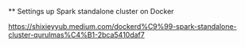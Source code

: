 ** Settings up Spark standalone cluster on Docker

https://shixieyyub.medium.com/dockerd%C9%99-spark-standalone-cluster-qurulmas%C4%B1-2bca5410daf7
